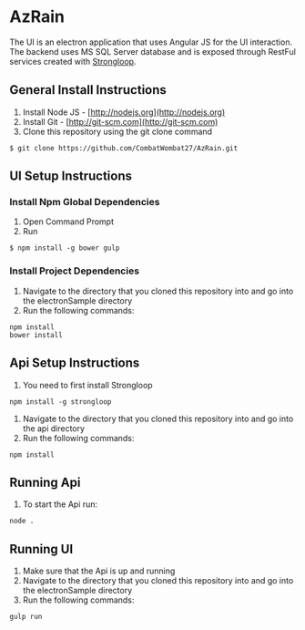 # AzRain

The UI is an electron application that uses Angular JS for the UI interaction.  The backend uses MS SQL Server database and is exposed through RestFul services created with [Strongloop](http://www.strongloop.com). 

## General Install Instructions

1. Install Node JS - [http://nodejs.org](http://nodejs.org)
1. Install Git - [http://git-scm.com](http://git-scm.com)
1. Clone this repository using the git clone command

```
$ git clone https://github.com/CombatWombat27/AzRain.git
```

## UI Setup Instructions

### Install Npm Global Dependencies

1. Open Command Prompt
1. Run 

```
$ npm install -g bower gulp
```

### Install Project Dependencies


1. Navigate to the directory that you cloned this repository into and go into the electronSample directory
1. Run the following commands:

```
npm install
bower install
```

## Api Setup Instructions

1. You need to first install Strongloop

```
npm install -g strongloop
```

1. Navigate to the directory that you cloned this repository into and go into the api directory
1. Run the following commands:

```
npm install
```

## Running Api

1. To start the Api run:

```
node .
``` 

## Running UI

1. Make sure that the Api is up and running
1. Navigate to the directory that you cloned this repository into and go into the electronSample directory
1. Run the following commands:

```
gulp run
```

